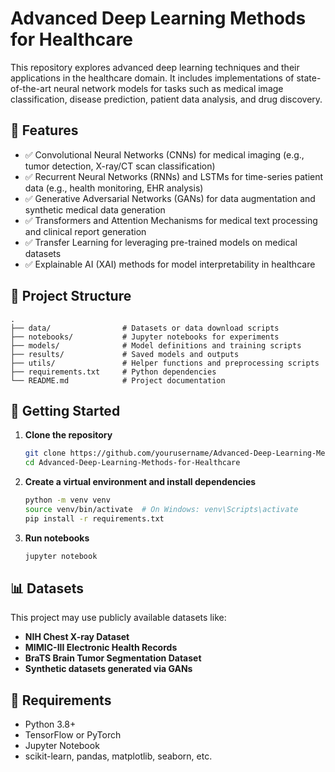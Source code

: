 # Advanced Deep Learning Methods for Healthcare

This repository explores advanced deep learning techniques and their applications in the healthcare domain. It includes implementations of state-of-the-art neural network models for tasks such as medical image classification, disease prediction, patient data analysis, and drug discovery.

## 📌 Features

* ✅ Convolutional Neural Networks (CNNs) for medical imaging (e.g., tumor detection, X-ray/CT scan classification)
* ✅ Recurrent Neural Networks (RNNs) and LSTMs for time-series patient data (e.g., health monitoring, EHR analysis)
* ✅ Generative Adversarial Networks (GANs) for data augmentation and synthetic medical data generation
* ✅ Transformers and Attention Mechanisms for medical text processing and clinical report generation
* ✅ Transfer Learning for leveraging pre-trained models on medical datasets
* ✅ Explainable AI (XAI) methods for model interpretability in healthcare

## 📂 Project Structure

```
.
├── data/                # Datasets or data download scripts
├── notebooks/           # Jupyter notebooks for experiments
├── models/              # Model definitions and training scripts
├── results/             # Saved models and outputs
├── utils/               # Helper functions and preprocessing scripts
├── requirements.txt     # Python dependencies
└── README.md            # Project documentation
```

## 🚀 Getting Started

1. **Clone the repository**

   ```bash
   git clone https://github.com/yourusername/Advanced-Deep-Learning-Methods-for-Healthcare.git
   cd Advanced-Deep-Learning-Methods-for-Healthcare
   ```

2. **Create a virtual environment and install dependencies**

   ```bash
   python -m venv venv
   source venv/bin/activate  # On Windows: venv\Scripts\activate
   pip install -r requirements.txt
   ```

3. **Run notebooks**

   ```bash
   jupyter notebook
   ```

## 📊 Datasets

This project may use publicly available datasets like:

* **NIH Chest X-ray Dataset**
* **MIMIC-III Electronic Health Records**
* **BraTS Brain Tumor Segmentation Dataset**
* **Synthetic datasets generated via GANs**

## 🧩 Requirements

* Python 3.8+
* TensorFlow or PyTorch
* Jupyter Notebook
* scikit-learn, pandas, matplotlib, seaborn, etc.

